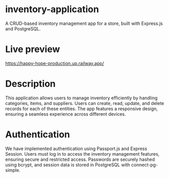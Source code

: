 # inventory-application
A CRUD-based inventory management app for a store, built with Express.js and PostgreSQL.

# Live preview
https://happy-hope-production.up.railway.app/

# Description
This application allows users to manage inventory efficiently by handling categories, items, and suppliers. Users can create, read, update, and delete records for each of these entities. The app features a responsive design, ensuring a seamless experience across different devices.

# Authentication
We have implemented authentication using Passport.js and Express Session. Users must log in to access the inventory management features, ensuring secure and restricted access. Passwords are securely hashed using bcrypt, and session data is stored in PostgreSQL with connect-pg-simple.
